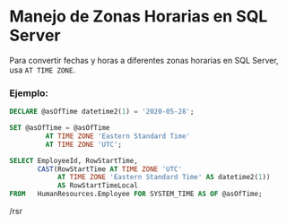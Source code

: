 # Manejo de Zonas Horarias en SQL Server

Para convertir fechas y horas a diferentes zonas horarias en SQL Server, usa `AT TIME ZONE`. 

### Ejemplo:

```sql
DECLARE @asOfTime datetime2(1) = '2020-05-28';

SET @asOfTime = @asOfTime
         AT TIME ZONE 'Eastern Standard Time'
         AT TIME ZONE 'UTC';

SELECT EmployeeId, RowStartTime,
       CAST(RowStartTime AT TIME ZONE 'UTC'
            AT TIME ZONE 'Eastern Standard Time' AS datetime2(1))
            AS RowStartTimeLocal
FROM   HumanResources.Employee FOR SYSTEM_TIME AS OF @asOfTime;

```

/rsr
